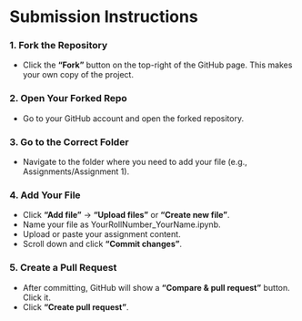 # Submission Instructions

### 1. Fork the Repository
- Click the **“Fork”** button on the top-right of the GitHub page. This makes your own copy of the project.

### 2. Open Your Forked Repo
- Go to your GitHub account and open the forked repository.

### 3. Go to the Correct Folder
- Navigate to the folder where you need to add your file (e.g., Assignments/Assignment 1).

### 4. Add Your File
- Click **“Add file”** → **“Upload files”** or **“Create new file”**.
- Name your file as YourRollNumber_YourName.ipynb.
- Upload or paste your assignment content.
- Scroll down and click **“Commit changes”**.

### 5. Create a Pull Request
- After committing, GitHub will show a **“Compare & pull request”** button. Click it.
- Click **“Create pull request”**.
